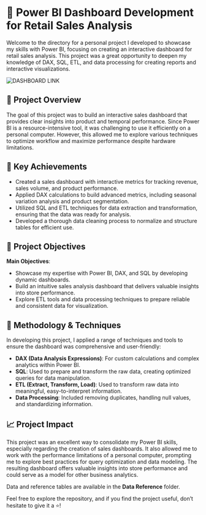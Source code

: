 # 🛒 Power BI Dashboard Development for Retail Sales Analysis

Welcome to the directory for a personal project I developed to showcase my skills with Power BI, focusing on creating an interactive dashboard for retail sales analysis. This project was a great opportunity to deepen my knowledge of DAX, SQL, ETL, and data processing for creating reports and interactive visualizations.

![DASHBOARD LINK](https://app.powerbi.com/view?r=eyJrIjoiYjYzNjk4NjgtODc0MC00ZTFhLWIxYmEtMzY0MjZkZDNjZTdlIiwidCI6Ijc3YjEyMTAwLTllMGYtNDJkZS1hOWRjLWE1MzA3OGZmZWFlZiJ9)

## 📜 Project Overview

The goal of this project was to build an interactive sales dashboard that provides clear insights into product and temporal performance. Since Power BI is a resource-intensive tool, it was challenging to use it efficiently on a personal computer. However, this allowed me to explore various techniques to optimize workflow and maximize performance despite hardware limitations.

## 🚀 Key Achievements

- Created a sales dashboard with interactive metrics for tracking revenue, sales volume, and product performance.
- Applied DAX calculations to build advanced metrics, including seasonal variation analysis and product segmentation.
- Utilized SQL and ETL techniques for data extraction and transformation, ensuring that the data was ready for analysis.
- Developed a thorough data cleaning process to normalize and structure tables for efficient use.

## 🎯 Project Objectives

**Main Objectives**:

- Showcase my expertise with Power BI, DAX, and SQL by developing dynamic dashboards.
- Build an intuitive sales analysis dashboard that delivers valuable insights into store performance.
- Explore ETL tools and data processing techniques to prepare reliable and consistent data for visualization.

## 🔧 Methodology & Techniques

In developing this project, I applied a range of techniques and tools to ensure the dashboard was comprehensive and user-friendly:

- **DAX (Data Analysis Expressions)**: For custom calculations and complex analytics within Power BI.
- **SQL**: Used to prepare and transform the raw data, creating optimized queries for data manipulation.
- **ETL (Extract, Transform, Load)**: Used to transform raw data into meaningful, easy-to-interpret information.
- **Data Processing**: Included removing duplicates, handling null values, and standardizing information.


## 📈 Project Impact

This project was an excellent way to consolidate my Power BI skills, especially regarding the creation of sales dashboards. It also allowed me to work with the performance limitations of a personal computer, prompting me to explore best practices for query optimization and data modeling. The resulting dashboard offers valuable insights into store performance and could serve as a model for other business analytics.

Data and reference tables are available in the **Data Reference** folder.

Feel free to explore the repository, and if you find the project useful, don’t hesitate to give it a ⭐!
